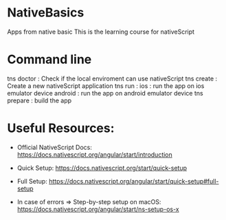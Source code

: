 # NativeBasics
Apps from native basic
This is the learning course for nativeScript

# Command line

tns doctor : Check if the local enviroment can use nativeScript 
tns create : Create a new nativeScript application
tns run <platform>:
    ios : run the app on ios emulator device
    android : run the app on android emulator device
tns prepare <platform> : build the app

# Useful Resources:

* Official NativeScript Docs: https://docs.nativescript.org/angular/start/introduction

* Quick Setup: https://docs.nativescript.org/start/quick-setup

* Full Setup: https://docs.nativescript.org/angular/start/quick-setup#full-setup

* In case of errors => Step-by-step setup on macOS: https://docs.nativescript.org/angular/start/ns-setup-os-x
